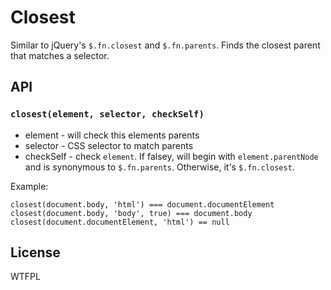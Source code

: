# Closest

Similar to jQuery's `$.fn.closest` and `$.fn.parents`.
Finds the closest parent that matches a selector.

## API

### `closest(element, selector, checkSelf)`

* element - will check this elements parents
* selector - CSS selector to match parents
* checkSelf - check `element`.
  If falsey, will begin with `element.parentNode` and is synonymous to `$.fn.parents`.
  Otherwise, it's `$.fn.closest`.

Example:

    closest(document.body, 'html') === document.documentElement
    closest(document.body, 'body', true) === document.body
    closest(document.documentElement, 'html') == null

## License

WTFPL
